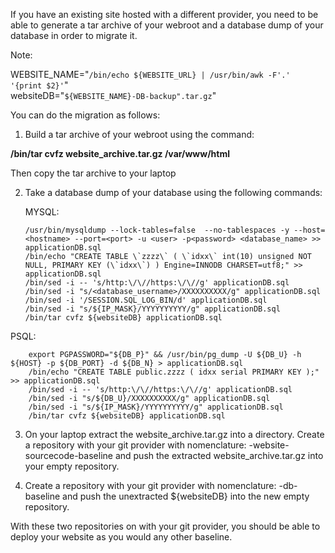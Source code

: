If you have an existing site hosted with a different provider, you need to be able to generate a tar archive of your webroot and a database dump of your database in order to migrate it.

Note:

WEBSITE_NAME="`/bin/echo ${WEBSITE_URL} | /usr/bin/awk -F'.' '{print $2}'`"  
websiteDB="`${WEBSITE_NAME}-DB-backup".tar.gz`"

You can do the migration as follows:

1. Build a tar archive of your webroot using the command:  

**/bin/tar cvfz website_archive.tar.gz /var/www/html** 

Then copy the tar archive to your laptop

2. Take a database dump of your database using the following commands:

   MYSQL:
   
       /usr/bin/mysqldump --lock-tables=false  --no-tablespaces -y --host=<hostname> --port=<port> -u <user> -p<password> <database_name> >> applicationDB.sql
       /bin/echo "CREATE TABLE \`zzzz\` ( \`idxx\` int(10) unsigned NOT NULL, PRIMARY KEY (\`idxx\`) ) Engine=INNODB CHARSET=utf8;" >> applicationDB.sql
       /bin/sed -i -- 's/http:\/\//https:\/\//g' applicationDB.sql
       /bin/sed -i "s/<database_username>/XXXXXXXXXX/g" applicationDB.sql
       /bin/sed -i '/SESSION.SQL_LOG_BIN/d' applicationDB.sql
       /bin/sed -i "s/${IP_MASK}/YYYYYYYYYY/g" applicationDB.sql
       /bin/tar cvfz ${websiteDB} applicationDB.sql
  
  PSQL:
  
        export PGPASSWORD="${DB_P}" && /usr/bin/pg_dump -U ${DB_U} -h ${HOST} -p ${DB_PORT} -d ${DB_N} > applicationDB.sql
        /bin/echo "CREATE TABLE public.zzzz ( idxx serial PRIMARY KEY );" >> applicationDB.sql
        /bin/sed -i -- 's/http:\/\//https:\/\//g' applicationDB.sql
        /bin/sed -i "s/${DB_U}/XXXXXXXXXX/g" applicationDB.sql
        /bin/sed -i "s/${IP_MASK}/YYYYYYYYYY/g" applicationDB.sql
        /bin/tar cvfz ${websiteDB} applicationDB.sql  
  
  
   3. On your laptop extract the website_archive.tar.gz into a directory. Create a repository with your git provider with nomenclature: <identifier>-website-sourcecode-baseline and push the extracted website_archive.tar.gz into your empty repository.  
   
   4. Create a repository with your git provider with nomenclature: <identifier>-db-baseline and push the unextracted ${websiteDB} into the new empty repository.  
   
   With these two repositories on with your git provider, you should be able to deploy your website as you would any other baseline. 
   
